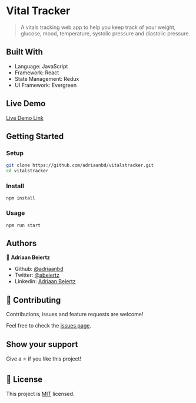 # Vital Tracker

> A vitals tracking web app to help you keep track of your weight, glucose, mood, temperature, systolic pressure and diastolic pressure.

## Built With

- Language: JavaScript
- Framework: React
- State Management: Redux
- UI Framework: Evergreen

## Live Demo

[Live Demo Link](https://vitalstracker.now.sh/)


## Getting Started

### Setup

```bash
git clone https://github.com/adriaanbd/vitalstracker.git
cd vitalstracker
```

### Install

```
npm install
```

### Usage

```
npm run start
```

## Authors

👤 **Adriaan Beiertz**

- Github: [@adriaanbd](https://github.com/adriaanbd)
- Twitter: [@abeiertz](https://twitter.com/abeiertz)
- Linkedin: [Adriaan Beiertz](https://www.linkedin.com/in/adriaan-beiertz-a307a2158/)

## 🤝 Contributing

Contributions, issues and feature requests are welcome!

Feel free to check the [issues page](issues/).

## Show your support

Give a ⭐️ if you like this project!

## 📝 License

This project is [MIT](lic.url) licensed.
